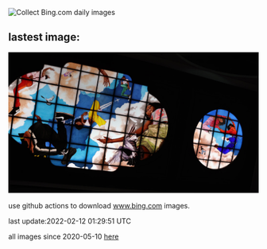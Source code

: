 ![Collect Bing.com daily images](https://github.com/counter2015/bing-daily-images/workflows/Collect%20Bing.com%20daily%20images/badge.svg)
## lastest image:
![](images/TriptychGo.jpg)

use github actions to download www.bing.com images.

last update:2022-02-12 01:29:51 UTC

all images since 2020-05-10 [here](https://github.com/counter2015/bing-daily-images/tree/master/images) 
